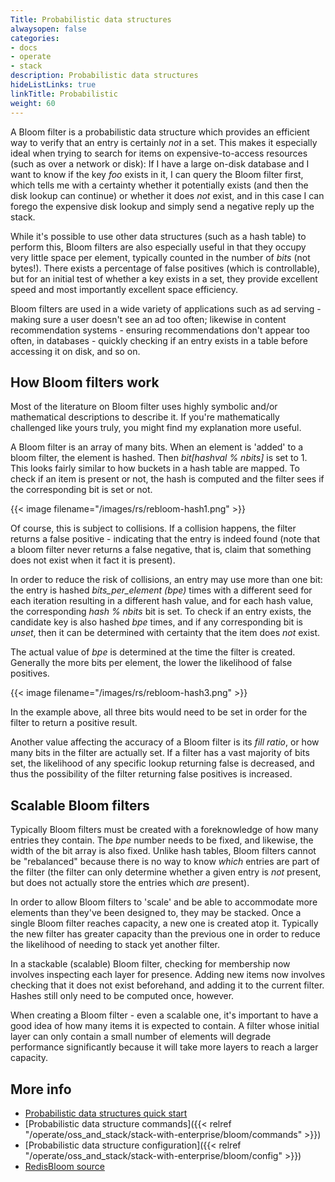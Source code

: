 ```yaml
---
Title: Probabilistic data structures
alwaysopen: false
categories:
- docs
- operate
- stack
description: Probabilistic data structures
hideListLinks: true
linkTitle: Probabilistic
weight: 60
---
```

A Bloom filter is a probabilistic data structure which provides an
efficient way to verify that an entry is certainly *not* in a set. This
makes it especially ideal when trying to search for items on
expensive-to-access resources (such as over a network or disk): If I
have a large on-disk database and I want to know if the key *foo* exists
in it, I can query the Bloom filter first, which tells me with a
certainty whether it potentially exists (and then the disk lookup can
continue) or whether it does *not* exist, and in this case I can forego
the expensive disk lookup and simply send a negative reply up the stack.

While it's possible to use other data structures (such as a hash table)
to perform this, Bloom filters are also especially useful in that they
occupy very little space per element, typically counted in the number of
*bits* (not bytes!). There exists a percentage of false positives
(which is controllable), but for an initial test of whether a key exists
in a set, they provide excellent speed and most importantly excellent
space efficiency.

Bloom filters are used in a wide variety of applications such as ad
serving - making sure a user doesn't see an ad too often; likewise in
content recommendation systems - ensuring recommendations don't appear
too often, in databases - quickly checking if an entry exists in a
table before accessing it on disk, and so on.

## How Bloom filters work

Most of the literature on Bloom filter uses highly symbolic and/or
mathematical descriptions to describe it. If you're mathematically
challenged like yours truly, you might find my explanation more useful.

A Bloom filter is an array of many bits. When an element is 'added' to a
bloom filter, the element is hashed. Then *bit\[hashval % nbits\]* is
set to 1. This looks fairly similar to how buckets in a hash table are
mapped. To check if an item is present or not, the hash is computed and
the filter sees if the corresponding bit is set or not.

{{< image filename="/images/rs/rebloom-hash1.png" >}}

Of course, this is subject to collisions. If a collision happens, the
filter returns a false positive - indicating that the entry is
indeed found (note that a bloom filter never returns a false
negative, that is, claim that something does not exist when it fact it
is present).

In order to reduce the risk of collisions, an entry may use more than
one bit: the entry is hashed *bits_per_element (bpe)* times with a
different seed for each iteration resulting in a different hash value,
and for each hash value, the corresponding *hash % nbits* bit is set. To
check if an entry exists, the candidate key is also hashed *bpe* times,
and if any corresponding bit is *unset*, then it can be determined with
certainty that the item does *not* exist.

The actual value of *bpe* is determined at the time the filter is
created. Generally the more bits per element, the lower the likelihood
of false positives.

{{< image filename="/images/rs/rebloom-hash3.png" >}}

In the example above, all three bits would need to be set in order for
the filter to return a positive result.

Another value affecting the accuracy of a Bloom filter is its *fill
ratio*, or how many bits in the filter are actually set. If a filter has
a vast majority of bits set, the likelihood of any specific lookup
returning false is decreased, and thus the possibility of the filter
returning false positives is increased.

## Scalable Bloom filters

Typically Bloom filters must be created with a foreknowledge of how many
entries they contain. The *bpe* number needs to be fixed, and
likewise, the width of the bit array is also fixed.
Unlike hash tables, Bloom filters cannot be "rebalanced" because there
is no way to know *which* entries are part of the filter (the filter can
only determine whether a given entry is *not* present, but does not
actually store the entries which *are* present).

In order to allow Bloom filters to 'scale' and be able to accommodate
more elements than they've been designed to, they may be stacked. Once a
single Bloom filter reaches capacity, a new one is created atop it.
Typically the new filter has greater capacity than the previous
one in order to reduce the likelihood of needing to stack yet another
filter.

In a stackable (scalable) Bloom filter, checking for membership now
involves inspecting each layer for presence. Adding new items now
involves checking that it does not exist beforehand, and adding it to
the current filter. Hashes still only need to be computed once, however.

When creating a Bloom filter - even a scalable one, it's important to
have a good idea of how many items it is expected to contain. A filter
whose initial layer can only contain a small number of elements will
degrade performance significantly because it will take more layers to
reach a larger capacity.

## More info

- [Probabilistic data structures quick start](https://redis.io/docs/data-types/probabilistic/bloom-filter/)
- [Probabilistic data structure commands]({{< relref "/operate/oss_and_stack/stack-with-enterprise/bloom/commands" >}})
- [Probabilistic data structure configuration]({{< relref "/operate/oss_and_stack/stack-with-enterprise/bloom/config" >}})
- [RedisBloom source](https://github.com/RedisBloom/RedisBloom/)